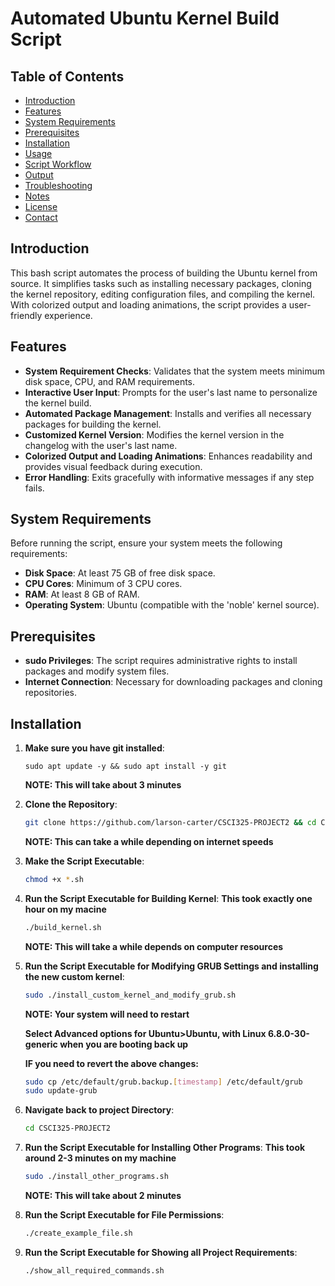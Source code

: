 # Automated Ubuntu Kernel Build Script

## Table of Contents
- [Introduction](#introduction)
- [Features](#features)
- [System Requirements](#system-requirements)
- [Prerequisites](#prerequisites)
- [Installation](#installation)
- [Usage](#usage)
- [Script Workflow](#script-workflow)
- [Output](#output)
- [Troubleshooting](#troubleshooting)
- [Notes](#notes)
- [License](#license)
- [Contact](#contact)

## Introduction
This bash script automates the process of building the Ubuntu kernel from source. It simplifies tasks such as installing necessary packages, cloning the kernel repository, editing configuration files, and compiling the kernel. With colorized output and loading animations, the script provides a user-friendly experience.

## Features
- **System Requirement Checks**: Validates that the system meets minimum disk space, CPU, and RAM requirements.
- **Interactive User Input**: Prompts for the user's last name to personalize the kernel build.
- **Automated Package Management**: Installs and verifies all necessary packages for building the kernel.
- **Customized Kernel Version**: Modifies the kernel version in the changelog with the user's last name.
- **Colorized Output and Loading Animations**: Enhances readability and provides visual feedback during execution.
- **Error Handling**: Exits gracefully with informative messages if any step fails.

## System Requirements
Before running the script, ensure your system meets the following requirements:
- **Disk Space**: At least 75 GB of free disk space.
- **CPU Cores**: Minimum of 3 CPU cores.
- **RAM**: At least 8 GB of RAM.
- **Operating System**: Ubuntu (compatible with the 'noble' kernel source).

## Prerequisites
- **sudo Privileges**: The script requires administrative rights to install packages and modify system files.
- **Internet Connection**: Necessary for downloading packages and cloning repositories.

## Installation

1. **Make sure you have git installed**:
    ```
    sudo apt update -y && sudo apt install -y git
    ```
    **NOTE: This will take about 3 minutes**
2. **Clone the Repository**: 
    ```bash
    git clone https://github.com/larson-carter/CSCI325-PROJECT2 && cd CSCI325-PROJECT2
    ```
    **NOTE: This can take a while depending on internet speeds**
3. **Make the Script Executable**:
    ```bash
    chmod +x *.sh
    ```
4. **Run the Script Executable for Building Kernel**:
    **This took exactly one hour on my macine**
    ```bash
    ./build_kernel.sh
    ```
     **NOTE: This will take a while depends on computer resources**
5. **Run the Script Executable for Modifying GRUB Settings and installing the new custom kernel**:
    ```bash
    sudo ./install_custom_kernel_and_modify_grub.sh
    ```
    **NOTE: Your system will need to restart**

    **Select Advanced options for Ubuntu>Ubuntu, with Linux 6.8.0-30-generic when you are booting back up**

    **IF you need to revert the above changes:**
    ```bash
    sudo cp /etc/default/grub.backup.[timestamp] /etc/default/grub
    sudo update-grub
    ```
6. **Navigate back to project Directory**:
    ```bash
    cd CSCI325-PROJECT2
    ```
7. **Run the Script Executable for Installing Other Programs**:
    **This took around 2-3 minutes on my machine**
    ```bash
    sudo ./install_other_programs.sh
    ```
     **NOTE: This will take about 2 minutes**
8. **Run the Script Executable for File Permissions**:
    ```bash
    ./create_example_file.sh
    ```
9. **Run the Script Executable for Showing all Project Requirements**:
    ```bash
    ./show_all_required_commands.sh
    ```